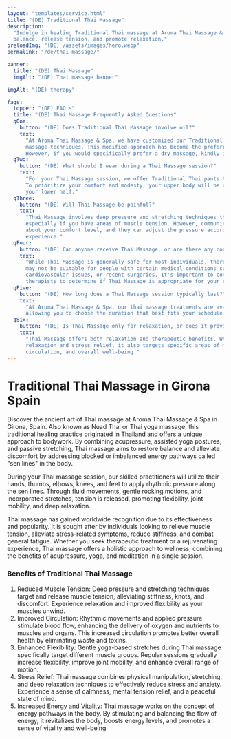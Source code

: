 ```yaml
---
layout: "templates/service.html"
title: "(DE) Traditional Thai Massage"
description:
  "Indulge in healing Traditional Thai massage at Aroma Thai Massage & Spa in Girona. Our skilled therapists restore
  balance, release tension, and promote relaxation."
preloadImg: "(DE) /assets/images/hero.webp"
permalink: "/de/thai-massage/"

banner:
  title: "(DE) Thai Massage"
  imgAlt: "(DE) Thai massage banner"

imgAlt: "(DE) therapy"

faqs:
  topper: "(DE) FAQ's"
  title: "(DE) Thai Massage Frequently Asked Questions"
  qOne:
    button: "(DE) Does Traditional Thai Massage involve oil?"
    text:
      "At Aroma Thai Massage & Spa, we have customized our Traditional Thai Massage to incorporate both dry and oil
      massage techniques. This modified approach has become the preferred choice for the majority of our customers.
      However, if you would specifically prefer a dry massage, kindly inform your therapist before the session begins."
  qTwo:
    button: "(DE) What should I wear during a Thai Massage session?"
    text:
      "For your Thai Massage session, we offer Traditional Thai pants to ensure your comfort and allow ease of movement.
      To prioritize your comfort and modesty, your upper body will be covered with a sheet while the therapist works on
      your lower half."
  qThree:
    button: "(DE) Will Thai Massage be painful?"
    text:
      "Thai Massage involves deep pressure and stretching techniques that may occasionally induce mild discomfort,
      especially if you have areas of muscle tension. However, communication with your therapist is crucial. Inform them
      about your comfort level, and they can adjust the pressure accordingly to ensure a pleasant and effective
      experience."
  qFour:
    button: "(DE) Can anyone receive Thai Massage, or are there any contraindications?"
    text:
      "While Thai Massage is generally safe for most individuals, there are certain contraindications to consider. It
      may not be suitable for people with certain medical conditions such as fractures, severe osteoporosis,
      cardiovascular issues, or recent surgeries. It's important to consult with your healthcare provider or our
      therapists to determine if Thai Massage is appropriate for your specific situation."
  qFive:
    button: "(DE) How long does a Thai Massage session typically last?"
    text:
      "At Aroma Thai Massage & Spa, our thai massage treatments are available in either 60 or 90-minute sessions,
      allowing you to choose the duration that best fits your schedule and needs."
  qSix:
    button: "(DE) Is Thai Massage only for relaxation, or does it provide therapeutic benefits?"
    text:
      "Thai Massage offers both relaxation and therapeutic benefits. While it is known for its ability to promote deep
      relaxation and stress relief, it also targets specific areas of muscle tension and aims to improve flexibility,
      circulation, and overall well-being."
---
```


# Traditional Thai Massage in Girona Spain

Discover the ancient art of Thai massage at Aroma Thai Massage & Spa in Girona, Spain. Also known as Nuad Thai or Thai
yoga massage, this traditional healing practice originated in Thailand and offers a unique approach to bodywork. By
combining acupressure, assisted yoga postures, and passive stretching, Thai massage aims to restore balance and
alleviate discomfort by addressing blocked or imbalanced energy pathways called "sen lines" in the body.

During your Thai massage session, our skilled practitioners will utilize their hands, thumbs, elbows, knees, and feet to
apply rhythmic pressure along the sen lines. Through fluid movements, gentle rocking motions, and incorporated
stretches, tension is released, promoting flexibility, joint mobility, and deep relaxation.

Thai massage has gained worldwide recognition due to its effectiveness and popularity. It is sought after by individuals
looking to relieve muscle tension, alleviate stress-related symptoms, reduce stiffness, and combat general fatigue.
Whether you seek therapeutic treatment or a rejuvenating experience, Thai massage offers a holistic approach to
wellness, combining the benefits of acupressure, yoga, and meditation in a single session.

### Benefits of Traditional Thai Massage

1.  Reduced Muscle Tension: Deep pressure and stretching techniques target and release muscle tension, alleviating
    stiffness, knots, and discomfort. Experience relaxation and improved flexibility as your muscles unwind.
2.  Improved Circulation: Rhythmic movements and applied pressure stimulate blood flow, enhancing the delivery of oxygen
    and nutrients to muscles and organs. This increased circulation promotes better overall health by eliminating waste
    and toxins.
3.  Enhanced Flexibility: Gentle yoga-based stretches during Thai massage specifically target different muscle groups.
    Regular sessions gradually increase flexibility, improve joint mobility, and enhance overall range of motion.
4.  Stress Relief: Thai massage combines physical manipulation, stretching, and deep relaxation techniques to
    effectively reduce stress and anxiety. Experience a sense of calmness, mental tension relief, and a peaceful state
    of mind.
5.  Increased Energy and Vitality: Thai massage works on the concept of energy pathways in the body. By stimulating and
    balancing the flow of energy, it revitalizes the body, boosts energy levels, and promotes a sense of vitality and
    well-being.
